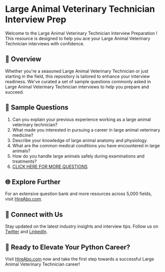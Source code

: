 # Large Animal Veterinary Technician Interview Prep

Welcome to the Large Animal Veterinary Technician Interview Preparation ! This resource is designed to help you ace your Large Animal Veterinary Technician interviews with confidence.

## 🚀 Overview

Whether you're a seasoned Large Animal Veterinary Technician or just starting in the field, this repository is tailored to enhance your interview readiness. We've curated a set of sample questions commonly asked in Large Animal Veterinary Technician interviews to help you prepare and succeed.

## 📝 Sample Questions

1. Can you explain your previous experience working as a large animal veterinary technician?
2. What made you interested in pursuing a career in large animal veterinary medicine?
3. Describe your knowledge of large animal anatomy and physiology.
4. What are the common medical conditions you have encountered in large animals?
5. How do you handle large animals safely during examinations and treatments?
6. [CLICK HERE FOR MORE QUESTIONS](https://hireabo.com/job/24_1_26/Large%20Animal%20Veterinary%20Technician)

## 🌐 Explore Further

For an extensive question bank and more resources across 5,000 fields, visit [HireAbo.com](https://www.hireabo.com).

## 📱 Connect with Us

Stay updated on the latest industry insights and interview tips. Follow us on [Twitter](https://twitter.com/hireabo) and [LinkedIn](https://www.linkedin.com/in/hire-abo-3609972a8/).

## 🚀 Ready to Elevate Your Python Career?

Visit [HireAbo.com](https://www.hireabo.com) now and take the first step towards a successful Large Animal Veterinary Technician career!